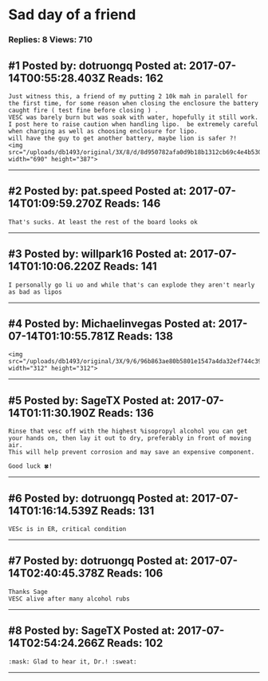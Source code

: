 # Sad day of a friend

### Replies: 8 Views: 710

## \#1 Posted by: dotruongq Posted at: 2017-07-14T00:55:28.403Z Reads: 162

```
Just witness this, a friend of my putting 2 10k mah in paralell for the first time, for some reason when closing the enclosure the battery caught fire ( test fine before closing ) . 
VESC was barely burn but was soak with water, hopefully it still work. 
I post here to raise caution when handling lipo.  be extremely careful when charging as well as choosing enclosure for lipo. 
will have the guy to get another battery, maybe lion is safer ?! 
<img src="/uploads/db1493/original/3X/8/d/8d950782afa0d9b18b1312cb69c4e4b530c5227a.jpg" width="690" height="387">
```

---
## \#2 Posted by: pat.speed Posted at: 2017-07-14T01:09:59.270Z Reads: 146

```
That's sucks. At least the rest of the board looks ok
```

---
## \#3 Posted by: willpark16 Posted at: 2017-07-14T01:10:06.220Z Reads: 141

```
I personally go li uo and while that's can explode they aren't nearly as bad as lipos
```

---
## \#4 Posted by: Michaelinvegas Posted at: 2017-07-14T01:10:55.781Z Reads: 138

```
<img src="/uploads/db1493/original/3X/9/6/96b863ae80b5801e1547a4da32ef744c3985102e.GIF" width="312" height="312">
```

---
## \#5 Posted by: SageTX Posted at: 2017-07-14T01:11:30.190Z Reads: 136

```
Rinse that vesc off with the highest %isopropyl alcohol you can get your hands on, then lay it out to dry, preferably in front of moving air. 
This will help prevent corrosion and may save an expensive component. 

Good luck 🍀!
```

---
## \#6 Posted by: dotruongq Posted at: 2017-07-14T01:16:14.539Z Reads: 131

```
VESc is in ER, critical condition
```

---
## \#7 Posted by: dotruongq Posted at: 2017-07-14T02:40:45.378Z Reads: 106

```
Thanks Sage 
VESC alive after many alcohol rubs
```

---
## \#8 Posted by: SageTX Posted at: 2017-07-14T02:54:24.266Z Reads: 102

```
:mask: Glad to hear it, Dr.! :sweat:
```

---
